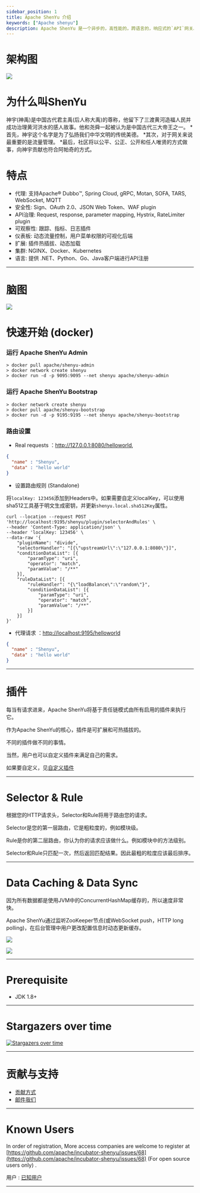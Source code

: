 ```yaml
---
sidebar_position: 1
title: Apache ShenYu 介绍
keywords: ["Apache shenyu"]
description: Apache ShenYu 是一个异步的，高性能的，跨语言的，响应式的`API`网关。
---
```


# 架构图

 ![](/img/architecture/shenyu-framework.png)  

# 为什么叫ShenYu

神宇(神禹)是中国古代君主禹(后人称大禹)的尊称，他留下了三渡黄河造福人民并成功治理黄河洪水的感人故事。他和尧舜一起被认为是中国古代三大帝王之一。
*首先，神宇这个名字是为了弘扬我们中华文明的传统美德。
*其次，对于网关来说最重要的是流量管理。
*最后，社区将以公平、公正、公开和任人唯贤的方式做事，向神宇贡献也符合阿帕奇的方式。

# 特点

* 代理: 支持Apache® Dubbo™, Spring Cloud, gRPC, Motan, SOFA, TARS, WebSocket, MQTT
* 安全性: Sign、OAuth 2.0、JSON Web Token、WAF plugin
* API治理: Request, response, parameter mapping, Hystrix, RateLimiter plugin
* 可观察性: 跟踪、指标、日志插件
* 仪表板: 动态流量控制，用户菜单权限的可视化后端
* 扩展: 插件热插拔、动态加载
* 集群: NGINX、Docker、Kubernetes
* 语言: 提供 .NET、Python、Go、Java客户端进行API注册

---

# 脑图

![](https://shenyu.apache.org/img/shenyu/activite/shenyu-xmind.png)

# 快速开始 (docker)

### 运行 Apache ShenYu Admin

```
> docker pull apache/shenyu-admin
> docker network create shenyu
> docker run -d -p 9095:9095 --net shenyu apache/shenyu-admin
```

### 运行 Apache ShenYu Bootstrap

```
> docker network create shenyu
> docker pull apache/shenyu-bootstrap
> docker run -d -p 9195:9195 --net shenyu apache/shenyu-bootstrap
```

### 路由设置

* Real requests  ：<http://127.0.0.1:8080/helloworld>,

```json
{
  "name" : "Shenyu",
  "data" : "hello world"
}
```

* 设置路由规则 (Standalone)

将`localKey: 123456`添加到Headers中。如果需要自定义localKey，可以使用sha512工具基于明文生成密钥，并更新`shenyu.local.sha512Key`属性。

```
curl --location --request POST 'http://localhost:9195/shenyu/plugin/selectorAndRules' \
--header 'Content-Type: application/json' \
--header 'localKey: 123456' \
--data-raw '{
    "pluginName": "divide",
    "selectorHandler": "[{\"upstreamUrl\":\"127.0.0.1:8080\"}]",
    "conditionDataList": [{
        "paramType": "uri",
        "operator": "match",
        "paramValue": "/**"
    }],
    "ruleDataList": [{
        "ruleHandler": "{\"loadBalance\":\"random\"}",
        "conditionDataList": [{
            "paramType": "uri",
            "operator": "match",
            "paramValue": "/**"
        }]
    }]
}'
```

* 代理请求 ：<http://localhost:9195/helloworld>

```json
{
  "name" : "Shenyu",
  "data" : "hello world"
}
```

---

# 插件

  每当有请求进来，Apache ShenYu将基于责任链模式由所有启用的插件来执行它。

  作为Apache ShenYu的核心，插件是可扩展和可热插拔的。

  不同的插件做不同的事情。

  当然，用户也可以自定义插件来满足自己的需求。

  如果要自定义，见[自定义插件](https://shenyu.apache.org/docs/developer/custom-plugin/)

---  

# Selector & Rule

  根据您的HTTP请求头，Selector和Rule将用于路由您的请求。

  Selector是您的第一层路由，它是粗粒度的，例如模块级。

  Rule是你的第二层路由，你认为你的请求应该做什么。例如模块中的方法级别。

  Selector和Rule只匹配一次，然后返回匹配结果。因此最粗的粒度应该最后排序。

---  

# Data Caching & Data Sync

  因为所有数据都是使用JVM中的ConcurrentHashMap缓存的，所以速度非常快。

  Apache ShenYu通过监听ZooKeeper节点(或WebSocket push，HTTP long polling)，在后台管理中用户更改配置信息时动态更新缓存。
  
  ![](/img/shenyu/dataSync/shenyu-config-processor-en.png)
  
  ![](/img/shenyu/dataSync/config-strategy-processor-en.png)

---

# Prerequisite

* JDK 1.8+

---

# Stargazers over time

[![Stargazers over time](https://starchart.cc/apache/incubator-shenyu.svg)](https://starchart.cc/apache/incubator-shenyu.svg)

---  

# 贡献与支持

* [贡献方式](https://shenyu.apache.org/community/contributor-guide)
* [邮件我们](mailto:dev@shenyu.apache.org)

---  

# Known Users

In order of registration, More access companies are welcome to register at [https://github.com/apache/incubator-shenyu/issues/68](https://github.com/apache/incubator-shenyu/issues/68) (For open source users only) .

用户 : [已知用户](https://shenyu.apache.org/community/user-registration)

---
